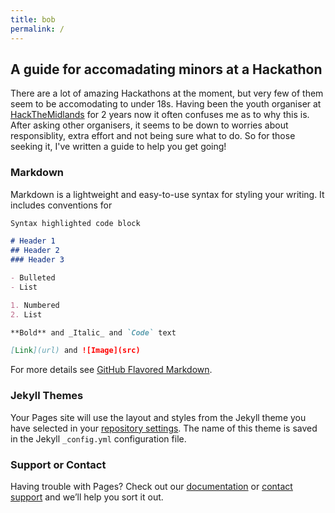 ```yaml
---
title: bob
permalink: /
---
```


## A guide for accomadating minors at a Hackathon

There are a lot of amazing Hackathons at the moment, but very few of them seem to be accomodating to under 18s. Having been the youth organiser at [HackTheMidlands](http://hackthemidlands.co.uk/) for 2 years now it often confuses me as to why this is. After asking other organisers, it seems to be down to worries about responsiblity, extra effort and not being sure what to do. So for those seeking it, I've written a guide to help you get going!

### Markdown

Markdown is a lightweight and easy-to-use syntax for styling your writing. It includes conventions for

```markdown
Syntax highlighted code block

# Header 1
## Header 2
### Header 3

- Bulleted
- List

1. Numbered
2. List

**Bold** and _Italic_ and `Code` text

[Link](url) and ![Image](src)
```

For more details see [GitHub Flavored Markdown](https://guides.github.com/features/mastering-markdown/).

### Jekyll Themes

Your Pages site will use the layout and styles from the Jekyll theme you have selected in your [repository settings](https://github.com/meowterspace/Child-Protection/settings). The name of this theme is saved in the Jekyll `_config.yml` configuration file.

### Support or Contact

Having trouble with Pages? Check out our [documentation](https://help.github.com/categories/github-pages-basics/) or [contact support](https://github.com/contact) and we’ll help you sort it out.
